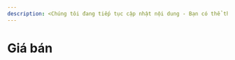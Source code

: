 ```yaml
---
description: <Chúng tôi đang tiếp tục cập nhật nội dung - Bạn có thể thử lại sau>
---
```


# Giá bán

